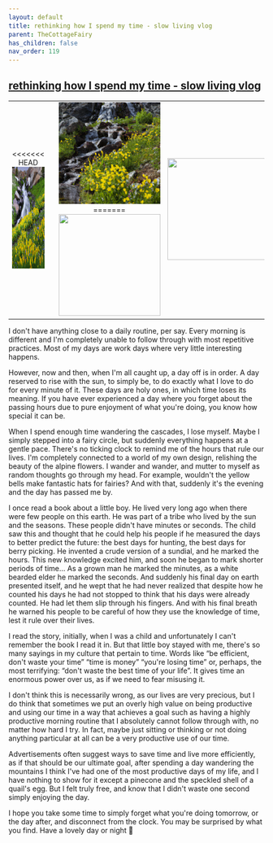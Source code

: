 ```yaml
---
layout: default
title: rethinking how I spend my time - slow living vlog
parent: TheCottageFairy
has_children: false
nav_order: 119
---
```


## [rethinking how I spend my time - slow living vlog](https://www.youtube.com/watch?v=ywMO0enFiFo)

<div>
<table align="center">
	<tr>
		<td align="center">
<<<<<<< HEAD
			<img src="../../assets/cottage_fairy_ai_generated_photos/rethinking_how_I_spend_my_time_-_slow_living_vlog-[ywMO0enFiFo]/generated_00.png" height="200" width="200"/>
		</td>
		<td align="center">
			<img src="../../assets/cottage_fairy_ai_generated_photos/rethinking_how_I_spend_my_time_-_slow_living_vlog-[ywMO0enFiFo]/generated_01.png" height="200" width="200"/>
		</td>
		<td align="center">
			<img src="../../assets/cottage_fairy_ai_generated_photos/rethinking_how_I_spend_my_time_-_slow_living_vlog-[ywMO0enFiFo]/generated_02.png" height="200" width="200"/>
=======
			<img src="../../posters/rethinking_how_I_spend_my_time_-_slow_living_vlog-[ywMO0enFiFo]/generated_00.png" height="200" width="200"/>
		</td>
		<td align="center">
			<img src="../../posters/rethinking_how_I_spend_my_time_-_slow_living_vlog-[ywMO0enFiFo]/generated_01.png" height="200" width="200"/>
		</td>
		<td align="center">
			<img src="../../posters/rethinking_how_I_spend_my_time_-_slow_living_vlog-[ywMO0enFiFo]/generated_02.png" height="200" width="200"/>
>>>>>>> ffe52613361410ad9d371a0f80e81de4dd24175f
		</td>
	</tr>
</table>
</div>

I don't have anything close to a daily routine, per say. Every morning is different and I'm completely unable to follow through with most repetitive practices. Most of my days are work days where very little interesting happens.

However, now and then, when I'm all caught up, a day off is in order. A day reserved to rise with the sun, to simply be, to do exactly what I love to do for every minute of it. These days are holy ones, in which time loses its meaning. If you have ever experienced a day where you forget about the passing hours due to pure enjoyment of what you're doing, you know how special it can be.

When I spend enough time wandering the cascades, I lose myself. Maybe I simply stepped into a fairy circle, but suddenly everything happens at a gentle pace. There's no ticking clock to remind me of the hours that rule our lives. I'm completely connected to a world of my own design, relishing the beauty of the alpine flowers. I wander and wander, and mutter to myself as random thoughts go through my head. For example, wouldn't the yellow bells make fantastic hats for fairies? And with that, suddenly it's the evening and the day has passed me by.

I once read a book about a little boy. He lived very long ago when there were few people on this earth. He was part of a tribe who lived by the sun and the seasons. These people didn't have minutes or seconds. The child saw this and thought that he could help his people if he measured the days to better predict the future: the best days for hunting, the best days for berry picking. He invented a crude version of a sundial, and he marked the hours. This new knowledge excited him, and soon he began to mark shorter periods of time... As a grown man he marked the minutes, as a white bearded elder he marked the seconds. And suddenly his final day on earth presented itself, and he wept that he had never realized that despite how he counted his days he had not stopped to think that his days were already counted. He had let them slip through his fingers. And with his final breath he warned his people to be careful of how they use the knowledge of time, lest it rule over their lives.

I read the story, initially, when I was a child and unfortunately I can't remember the book I read it in. But that little boy stayed with me, there's so many sayings in my culture that pertain to time. Words like “be efficient, don't waste your time” “time is money” “you're losing time” or, perhaps, the most terrifying: “don't waste the best time of your life”. It gives time an enormous power over us, as if we need to fear misusing it.

I don't think this is necessarily wrong, as our lives are very precious, but I do think that sometimes we put an overly high value on being productive and using our time in a way that achieves a goal such as having a highly productive morning routine that I absolutely cannot follow through with, no matter how hard I try. In fact, maybe just sitting or thinking or not doing anything particular at all can be a very productive use of our time.

Advertisements often suggest ways to save time and live more efficiently, as if that should be our ultimate goal, after spending a day wandering the mountains I think I've had one of the most productive days of my life, and I have nothing to show for it except a pinecone and the speckled shell of a quail's egg. But I felt truly free, and know that I didn't waste one second simply enjoying the day.

I hope you take some time to simply forget what you're doing tomorrow, or the day after, and disconnect from the clock. You may be surprised by what you find. Have a lovely day or night 🤍